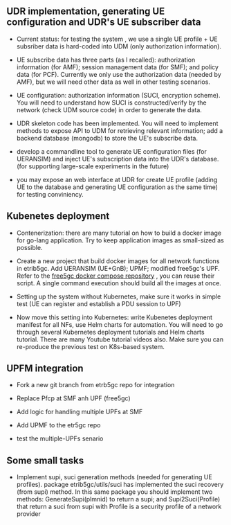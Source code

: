 ## UDR implementation, generating UE configuration and UDR's UE subscriber data

 - Current status: for testing the system , we use a single UE profile + UE
   subsriber data is hard-coded into UDM (only authorization information).

 - UE subscribe data has three parts (as I recalled): authorization
   information (for AMF); session management data (for SMF); and policy data
(for PCF). Currently we only use the authorization data (needed by AMF), but we
will need other data as well in other testing scenarios.

 - UE configuration: authorization information (SUCI, encryption scheme). You
   will need to understand how SUCI is constructed/verify by the network (check 
UDM source code) in order to generate the data.

 - UDR skeleton code has been implemented. You will need to implement methods
   to expose API to UDM for retrieving relevant information; add a backend
database (mongodb) to store the UE's subscribe data.

 - develop a commandline tool to generate UE configuration files (for UERANSIM)
   and inject UE's subscription data into the UDR's database. (for supporting
large-scale experiments in the future)

 - you may expose an web interface at UDR for create UE profile (adding UE to
   the database and generating UE configuration as the same time) for
testing conviniency.


## Kubenetes deployment

 - Contenerization: there are many tutorial on how to build a docker image for
   go-lang application. Try to keep application images as small-sized as possible.

 - Create a new project that build docker images for all network functions in
   etrib5gc. Add UERANSIM (UE+GnB); UPMF; modified free5gc's UPF. Refer to the
[free5gc docker compose repository](https://github.com/free5gc/free5gc-compose)
, you can reuse their script. A single
command execution should build all the images at once. 
 - Setting up the system without Kubernetes, make sure it works in simple test
   (UE can register and establish a PDU session to UPF)

 - Now move this setting into Kubernetes: write Kubenetes deployment manifest
   for all NFs, use Helm charts for automation. You will need to go through
several Kubernetes deployment tutorials and Helm charts tutorial. There are
many Youtube tutorial videos also. Make sure you can re-produce the previous
test on K8s-based system.


## UPFM integration

 - Fork a new git branch from etrb5gc repo for integration

 - Replace Pfcp at SMF anh UPF (free5gc)
 
 - Add logic for handling multiple UPFs at SMF

 - Add UPMF to the etr5gc repo 

 - test the multiple-UPFs senario



## Some small tasks

 - Implement supi, suci generation methods (needed for generating UE profiles).
   package etrib5gc/utils/suci has implemented the suci recovery (from supi)
method. In this same package you should implement two methods:
GenerateSupi(plmnid) to return a supi; and Supi2Suci(Profile) that return a
suci from supi with Profile is a security profile of a network provider


